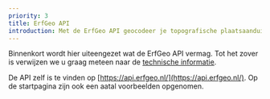 ```yaml
---
priority: 3
title: ErfGeo API
introduction: Met de ErfGeo API geocodeer je topografische plaatsaanduidingen geautomatiseerd.
---
```


Binnenkort wordt hier uiteengezet wat de ErfGeo API vermag. Tot het zover is verwijzen we u graag meteen naar de [technische informatie](https://github.com/histograph/api).

De API zelf is te vinden op [https://api.erfgeo.nl/](https://api.erfgeo.nl/). Op de startpagina zijn ook een aatal voorbeelden opgenomen.